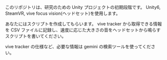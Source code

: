 このリポジトリは、研究のための Unity プロジェクトの初期段階です。
Unity6, SteamVR, vive focus vision(ヘッドセット)を使用します。

あなたにはスクリプトを作成してもらいます。
vive tracker から取得できる情報を CSV ファイルに記録し、速度に応じた大きさの音をヘッドセットから鳴らすスクリプトを書いてください。

vive tracker の仕様など、必要な情報は gemini の検索ツールを使ってください。
